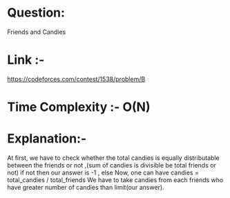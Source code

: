 # Question:
 Friends and Candies

# Link :-
https://codeforces.com/contest/1538/problem/B

# Time Complexity :- O(N)

# Explanation:-
At first, we have to check whether the total candies is equally 
distributable between the friends or not ,(sum of candies is divisible be total friends or not)
if not then our answer is -1 ,
else
Now, one can have candies =  total_candies / total_friends
We have to take candies from each friends who have greater number of candies than limit(our answer).
